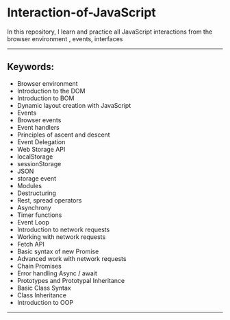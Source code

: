 # Interaction-of-JavaScript
In this repository, I learn and practice all JavaScript interactions from the browser environment , events, interfaces


___


## **Keywords**:
<ul>
<li>Browser environment</li>
<li>Introduction to the DOM</li>
<li>Introduction to BOM</li>
<li>Dynamic layout creation with JavaScript</li>
<li>Events</li>
<li>Browser events</li>
<li>Event handlers</li>
<li>Principles of ascent and descent</li>
<li>Event Delegation</li>
<li>Web Storage API</li>
<li>localStorage</li>
<li>sessionStorage</li>
<li>JSON</li>
<li>storage event</li>
<li>Modules</li>
<li>Destructuring</li>
<li>Rest, spread operators</li>
<li>Asynchrony</li>
<li>Timer functions</li>
<li>Event Loop</li>
<li>Introduction to network requests</li>
<li>Working with network requests</li>
<li>Fetch API</li>
<li>Basic syntax of new Promise</li>
<li>Advanced work with network requests</li>
<li>Chain Promises</li>
<li>Error handling Async / await</li>
<li>Prototypes and Prototypal Inheritance</li>
<li>Basic Class Syntax</li>
<li>Class Inheritance</li>
<li>Introduction to OOP</li>
</ul>


___
